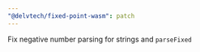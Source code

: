 ```yaml
---
"@delvtech/fixed-point-wasm": patch
---
```


Fix negative number parsing for strings and `parseFixed`
